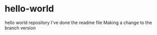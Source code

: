 # hello-world
hello world repository
I've done the readme file 
Making a change to the branch version 
